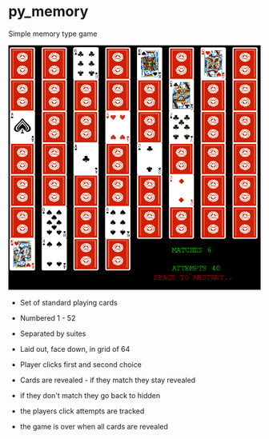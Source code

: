 # py_memory

Simple memory type game

![alt text](https://github.com/phil-jonesQ/py_memory/blob/main/inplay.PNG?raw=true)

* Set of standard playing cards

* Numbered 1 - 52

* Separated by suites

* Laid out, face down, in grid of 64

* Player clicks first and second choice

* Cards are revealed - if they match they stay revealed

* if they don't match they go back to hidden

* the players click attempts are tracked

* the game is over when all cards are revealed

